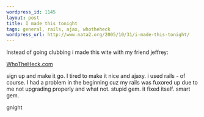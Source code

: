 ```yaml
--- 
wordpress_id: 1145
layout: post
title: I made this tonight
tags: general, rails, ajax, whotheheck
wordpress_url: http://www.nata2.org/2005/10/31/i-made-this-tonight/
---
```

Instead of going clubbing i made this wite with my friend jeffrey:

<a href="http://whotheheck.com">WhoTheHeck.com</a>

sign up and make it go. I tired to make it nice and ajaxy. i used rails - of course. I had a problem in the beginning cuz my rails was fuxored up due to me not upgrading properly and what not. stupid gem. it fixed itself. smart gem. 

gnight
